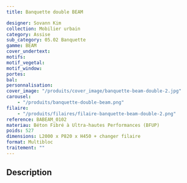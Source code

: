```yaml
---
title: Banquette double BEAM

designer: Sovann Kim
collection: Mobilier urbain
category: Assise
sub_category: 05.02 Banquette
gamme: BEAM
cover_undertext:
motifs:
motif_vegetal:
motif_window:
portes:
bal:
personnalisation:
cover_image: "/produits/cover_image/banquette-beam-double-2.jpg"
carousel:
    - "/produits/banquette-double-beam.png"
filaire:
    - "/produits/filaires/filaire-banquette-beam-double-2.png"
reference: BABEAM_0102
materiau: Béton Fibré à Ultra-hautes Performances (BFUP)
poids: 527
dimensions: L2000 x P820 x H450 + changer filaire
format: Multibloc
traitement: ""
---
```


## Description
